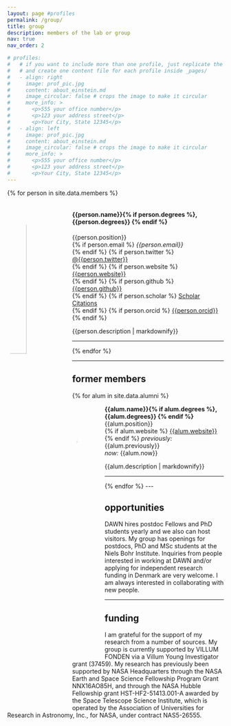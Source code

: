 ```yaml
---
layout: page #profiles
permalink: /group/
title: group
description: members of the lab or group
nav: true
nav_order: 2

# profiles:
#   # if you want to include more than one profile, just replicate the following block
#   # and create one content file for each profile inside _pages/
#   - align: right
#     image: prof_pic.jpg
#     content: about_einstein.md
#     image_circular: false # crops the image to make it circular
#     more_info: >
#       <p>555 your office number</p>
#       <p>123 your address street</p>
#       <p>Your City, State 12345</p>
#   - align: left
#     image: prof_pic.jpg
#     content: about_einstein.md
#     image_circular: false # crops the image to make it circular
#     more_info: >
#       <p>555 your office number</p>
#       <p>123 your address street</p>
#       <p>Your City, State 12345</p>
---
```


{% for person in site.data.members %}

<!-- The paddingtop and margin-top edits allow anchors to link properly. -->

<div class="container">
    <div id = "{{person.name | replace: ' ', '-'}}" class="row" style="padding-top: 60px; margin-top: -60px;">
      <img style="float: left; height:30%; width: 30%; border-radius: 50%;" src="{{ person.image | prepend: '/assets/img/' | prepend: site.baseurl | prepend: site.url }}" alt="photo of {{person.name}}">
    <div class="col-sm-8" >
        <h4>{{person.name}}{% if person.degrees %}, {{person.degrees}} {% endif %}</h4>
        {{person.position}} <br>
            {% if person.email %}
            <i class="fa fa-envelope"></i> <em>{{person.email}}</em> <br>
            {% endif %}
            {% if person.twitter %}
              <i class="fab fa-twitter"></i> <a href= "http://twitter.com/{{person.twitter}}" target="_blank"> @{{person.twitter}} </a> <br>
            {% endif %}
            {% if person.website %}
              <i class="fa fa-globe"></i> <a href= "{{person.website}}" target="_blank">{{person.website}}</a> <br>
            {% endif %}
            {% if person.github %}
              <i class="fab fa-github"></i> <a href= "https://github.com/{{person.github}}" target="_blank"> {{person.github}} </a> <br>
            {% endif %}
            {% if person.scholar %}
              <i class="ai ai-google-scholar"></i> <a href= "http://scholar.google.com/citations?user={{person.scholar}}" target="_blank"> Scholar Citations </a> <br>
            {% endif %}
            {% if person.orcid %}
              <i class="ai ai-orcid"></i> <a href="http://{{person.orcid}}" target="_blank"> {{person.orcid}}</a> <br>
            {% endif %}
        <p class="text-justify">{{person.description | markdownify}}</p>

</div>
</div>
</div>
<hr>
{% endfor %}

---

## former members

<!-- {% for alum in site.data.alumni %} -->

<!-- <div class="col-sm-12" >
    <b>{{alum.name}}{% if alum.degrees %}, {{alum.degrees}} {% endif %}</b>    
    {% if alum.website %}
      <i class="fa fa-globe"></i> <a href= "{{alum.website}}" target="_blank">{{alum.website}}</a>
    {% endif %}<br>
    <i>previously:</i> {{alum.previously}} <br>
    <i>now:</i> {{alum.now}}<br><br>
</div>
{% endfor %} -->

{% for alum in site.data.alumni %}

<div class="container">
    <div id = "{{alum.name | replace: ' ', '-'}}" class="row" style="padding-top: 60px; margin-top: -60px;">
      <img style="float: left; height: 15%; width: 15%; border-radius: 50%;" src="{{ alum.image | prepend: '/assets/img/' | prepend: site.baseurl | prepend: site.url }}" alt="photo of {{alum.name}}">
    <div class="col-sm-10" >
        <b>{{alum.name}}{% if alum.degrees %}, {{alum.degrees}} {% endif %}</b>
        {{alum.position}}<br>
        {% if alum.website %}
          <i class="fa fa-globe"></i> <a href= "{{alum.website}}" target="_blank">{{alum.website}}<br></a>
        {% endif %}
        <i>previously:</i> {{alum.previously}} <br>
        <i>now:</i> {{alum.now}}
        <p class="text-justify">{{alum.description | markdownify}}</p>

</div>
</div>
</div>
<hr>
{% endfor %}
---

## opportunities

DAWN hires postdoc Fellows and PhD students yearly and we also can host visitors. My group has openings for postdocs, PhD and MSc students at the Niels Bohr Institute. Inquiries from people interested in working at DAWN and/or applying for independent research funding in Denmark are very welcome. I am always interested in collaborating with new people.

---

## funding

I am grateful for the support of my research from a number of sources. My group is currently supported by VILLUM FONDEN via a Villum Young Investigator grant (37459). My research has previously been supported by NASA Headquarters through the NASA Earth and Space Science Fellowship Program Grant NNX16AO85H, and through the NASA Hubble Fellowship grant HST-HF2-51413.001-A awarded by the Space Telescope Science Institute, which is operated by the Association of Universities for Research in Astronomy, Inc., for NASA, under contract NAS5-26555.
